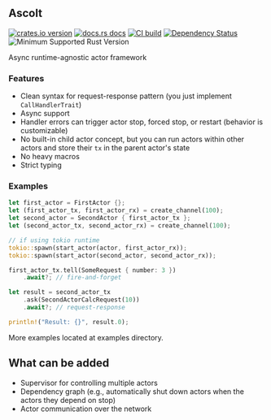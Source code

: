 ## Ascolt

[![crates.io version](https://img.shields.io/crates/v/ascolt.svg)](https://crates.io/crates/ascolt)
[![docs.rs docs](https://docs.rs/ascolt/badge.svg)](https://docs.rs/ascolt)
[![CI build](https://github.com/sterrlia/ascolt/actions/workflows/rust.yml/badge.svg)](https://github.com/sterrlia/ascolt/actions)
[![Dependency Status](https://deps.rs/crate/ascolt/latest/status.svg)](https://deps.rs/crate/ascolt)
![Minimum Supported Rust Version](https://img.shields.io/badge/rustc-1.85.1+-ab6000.svg)

Async runtime-agnostic actor framework

### Features
+ Clean syntax for request-response pattern (you just implement `CallHandlerTrait`)
+ Async support
+ Handler errors can trigger actor stop, forced stop, or restart (behavior is customizable)
+ No built-in child actor concept, but you can run actors within other actors and store their `tx` in the parent actor's state
+ No heavy macros
+ Strict typing

### Examples
``` rust
let first_actor = FirstActor {};
let (first_actor_tx, first_actor_rx) = create_channel(100);
let second_actor = SecondActor { first_actor_tx };
let (second_actor_tx, second_actor_rx) = create_channel(100);

// if using tokio runtime
tokio::spawn(start_actor(actor, first_actor_rx));
tokio::spawn(start_actor(second_actor, second_actor_rx));

first_actor_tx.tell(SomeRequest { number: 3 })
    .await?; // fire-and-forget

let result = second_actor_tx
    .ask(SecondActorCalcRequest(10))
    .await?; // request-response

println!("Result: {}", result.0);
```

More examples located at examples directory.

## What can be added
- Supervisor for controlling multiple actors
- Dependency graph (e.g., automatically shut down actors when the actors they depend on stop)
- Actor communication over the network
